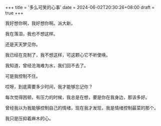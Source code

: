 +++
title = '多么可笑的心事'
date = 2024-06-02T20:30:26+08:00
draft = true
+++

我好想你啊，我好想你啊。派大新。

我在落泪，我也不想这样。

还是天天梦见你。

我已经在克制了，我不想这样，可这颗心它不听使唤。

我知道，曾经沧海难为水，我们回不去了。

可是我控制不住。

哎呀，到底需要多少时间，我才能够忘记你？

每次觉得困顿，有压力的时候，我总是在想，要是你在我身边，那该多好。

曾经我以为我能够控制自己的情绪，现在我才发现，我是情绪控制最菜的那个。

我只是压抑着麻木的心。

